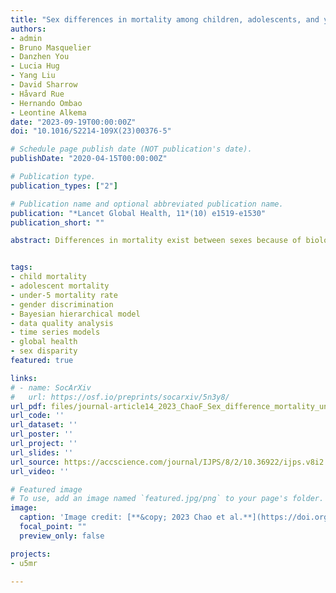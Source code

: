 ```yaml
---
title: "Sex differences in mortality among children, adolescents, and young people aged 0-24 years: a systematic assessment of national, regional, and global trends from 1990 to 2021"
authors:
- admin
- Bruno Masquelier
- Danzhen You
- Lucia Hug
- Yang Liu
- David Sharrow
- Håvard Rue
- Hernando Ombao
- Leontine Alkema
date: "2023-09-19T00:00:00Z"
doi: "10.1016/S2214-109X(23)00376-5"

# Schedule page publish date (NOT publication's date).
publishDate: "2020-04-15T00:00:00Z"

# Publication type.
publication_types: ["2"]

# Publication name and optional abbreviated publication name.
publication: "*Lancet Global Health, 11*(10) e1519-e1530"
publication_short: ""

abstract: Differences in mortality exist between sexes because of biological, genetic, and social factors. Sex differentials are well documented in children younger than 5 years but have not been systematically examined for ages 5–24 years. We aimed to estimate the sex ratio of mortality from birth to age 24 years and reconstruct trends in sex-specific mortality between 1990 and 2021 for 200 countries, major regions, and the world. We compiled comprehensive databases on the mortality sex ratio (ratio of male to female mortality rates) for individuals aged 0–4 years, 5–14 years, and 15–24 years. The databases contain mortality rates from death registration systems, full birth and sibling histories from surveys, and reports on household deaths in censuses. We modelled the sex ratio of age-specific mortality as a function of the mortality in both sexes using Bayesian hierarchical time-series models. We report the levels and trends of sex ratios and estimate the expected female mortality and excess female mortality rates (the difference between the estimated female mortality and the expected female mortality) to identify countries with outlying sex ratios. Globally, the mortality sex ratio was 1·13 (ie, boys were more likely to die than girls of the same age) for ages 0–4 years (90% uncertainty interval 1·11 to 1·15) in 2021. This ratio increased with age to 1·16 (1·12 to 1·20) for 5–14 years, reaching 1·65 for 15–24 years (1·52 to 1·75). In all age groups, the global sex ratio of mortality increased between 1990 and 2021, driven by faster declines in female mortality. In 2021, the probability of a newborn male reaching age 25 years was 94·1% (93·7 to 94·4), compared with 95·1% for a newborn female (94·7 to 95·3). We found a disadvantage of females versus males (compared with countries with similar total mortality) in 2021 in five countries for ages 0–4 years (Algeria, Bangladesh, Egypt, India, and Iran), one country (Suriname) for ages 5–14 years, and 13 countries for ages 15-24 years (including Bangladesh and India). We found the reverse pattern (disadvantage of males vs females compared with countries of similar total mortality) in one country in ages 0–4 years (Vietnam) and eight countries in ages 15-24 years (including Brazil and Mexico). Globally, the number of excess female deaths from birth to age 24 years was 86,563 (–6059 to 164,000) in 2021, down from 544,636 (453,982 to 633,265) in 1990. The global sex ratio of mortality for all age groups in the first 25 years of life increased between 1990 and 2021. Targeted interventions should focus on countries with outlying sex ratios of mortality to reduce disparities due to discrimination in health care, nutrition, and violence.


tags:
- child mortality
- adolescent mortality
- under-5 mortality rate
- gender discrimination
- Bayesian hierarchical model
- data quality analysis
- time series models
- global health
- sex disparity
featured: true

links:
# - name: SocArXiv
#   url: https://osf.io/preprints/socarxiv/5n3y8/
url_pdf: files/journal-article14_2023_ChaoF_Sex_difference_mortality_under_25.pdf
url_code: ''
url_dataset: ''
url_poster: ''
url_project: ''
url_slides: ''
url_source: https://accscience.com/journal/IJPS/8/2/10.36922/ijps.v8i2.332
url_video: ''

# Featured image
# To use, add an image named `featured.jpg/png` to your page's folder. 
image:
  caption: 'Image credit: [**&copy; 2023 Chao et al.**](https://doi.org/10.1016/S2214-109X(23)00376-5)'
  focal_point: ""
  preview_only: false

projects:
- u5mr

---
```

<div data-badge-details="right" data-badge-type="medium-donut" data-doi="10.1016/S2214-109X(23)00376-5" data-hide-no-mentions="true" class="altmetric-embed"></div>
